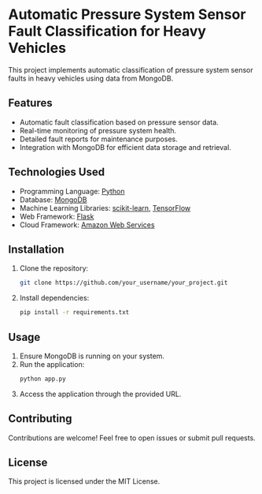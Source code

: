 # Automatic Pressure System Sensor Fault Classification for Heavy Vehicles

This project implements automatic classification of pressure system sensor faults in heavy vehicles using data from MongoDB.

## Features
- Automatic fault classification based on pressure sensor data.
- Real-time monitoring of pressure system health.
- Detailed fault reports for maintenance purposes.
- Integration with MongoDB for efficient data storage and retrieval.

## Technologies Used
- Programming Language: [Python](https://www.python.org/)
- Database: [MongoDB](https://www.mongodb.com/)
- Machine Learning Libraries: [scikit-learn](https://scikit-learn.org/), [TensorFlow](https://www.tensorflow.org/)
- Web Framework: [Flask](https://flask.palletsprojects.com/)
- Cloud Framework: [Amazon Web Services](https://aws.amazon.com/)


## Installation
1. Clone the repository:
   ```bash
   git clone https://github.com/your_username/your_project.git

2. Install dependencies:
    ```bash
    pip install -r requirements.txt

## Usage
1. Ensure MongoDB is running on your system.
2. Run the application:
    ```bash
    python app.py

3. Access the application through the provided URL.

## Contributing
Contributions are welcome! Feel free to open issues or submit pull requests.

## License
This project is licensed under the MIT License.
